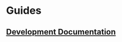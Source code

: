 <!-- TITLE: Version 1.2 -->
<!-- SUBTITLE: A quick summary of Version 1.2 -->

# Guides
<h2><a href="http://172.30.1.119/holyday/version-1-2/development-documentation-v-1-2-0">Development Documentation</a></h2>